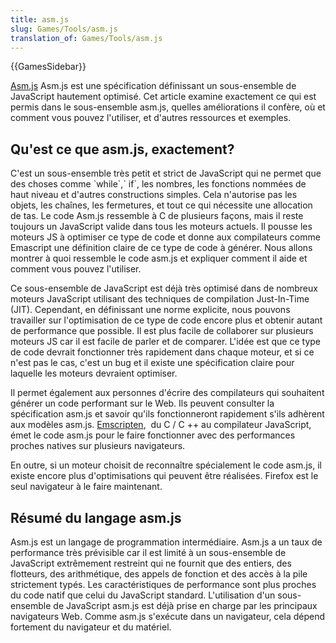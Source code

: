 ```yaml
---
title: asm.js
slug: Games/Tools/asm.js
translation_of: Games/Tools/asm.js
---
```

{{GamesSidebar}}

[Asm.js](http://asmjs.org/) Asm.js est une spécification définissant un sous-ensemble de JavaScript hautement optimisé. Cet article examine exactement ce qui est permis dans le sous-ensemble asm.js, quelles améliorations il confère, où et comment vous pouvez l'utiliser, et d'autres ressources et exemples.

## Qu'est ce que asm.js, exactement?



C'est un sous-ensemble très petit et strict de JavaScript qui ne permet que des choses comme \`while\`,\` if\`, les nombres, les fonctions nommées de haut niveau et d'autres constructions simples. Cela n'autorise pas les objets, les chaînes, les fermetures, et tout ce qui nécessite une allocation de tas. Le code Asm.js ressemble à C de plusieurs façons, mais il reste toujours un JavaScript valide dans tous les moteurs actuels. Il pousse les moteurs JS à optimiser ce type de code et donne aux compilateurs comme Emascript une définition claire de ce type de code à générer. Nous allons montrer à quoi ressemble le code asm.js et expliquer comment il aide et comment vous pouvez l'utiliser.

Ce sous-ensemble de JavaScript est déjà très optimisé dans de nombreux moteurs JavaScript utilisant des techniques de compilation Just-In-Time (JIT). Cependant, en définissant une norme explicite, nous pouvons travailler sur l'optimisation de ce type de code encore plus et obtenir autant de performance que possible. Il est plus facile de collaborer sur plusieurs moteurs JS car il est facile de parler et de comparer. L'idée est que ce type de code devrait fonctionner très rapidement dans chaque moteur, et si ce n'est pas le cas, c'est un bug et il existe une spécification claire pour laquelle les moteurs devraient optimiser.

Il permet également aux personnes d'écrire des compilateurs qui souhaitent générer un code performant sur le Web. Ils peuvent consulter la spécification asm.js et savoir qu'ils fonctionneront rapidement s'ils adhèrent aux modèles asm.js. [Emscripten](https://github.com/kripken/emscripten),  du C / C ++ au compilateur JavaScript, émet le code asm.js pour le faire fonctionner avec des performances proches natives sur plusieurs navigateurs.

En outre, si un moteur choisit de reconnaître spécialement le code asm.js, il existe encore plus d'optimisations qui peuvent être réalisées. Firefox est le seul navigateur à le faire maintenant.

## Résumé du langage asm.js

Asm.js est un langage de programmation intermédiaire. Asm.js a un taux de performance très prévisible car il est limité à un sous-ensemble de JavaScript extrêmement restreint qui ne fournit que des entiers, des flotteurs, des arithmétique, des appels de fonction et des accès à la pile strictement typés. Les caractéristiques de performance sont plus proches du code natif que celui du JavaScript standard. L'utilisation d'un sous-ensemble de JavaScript asm.js est déjà prise en charge par les principaux navigateurs Web. Comme asm.js s'exécute dans un navigateur, cela dépend fortement du navigateur et du matériel.
